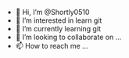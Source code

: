 - 👋 Hi, I’m @Shortly0510
- 👀 I’m interested in learn git
- 🌱 I’m currently learning git
- 💞️ I’m looking to collaborate on ...
- 📫 How to reach me ...

<!---
Shortly0510/Shortly0510 is a ✨ special ✨ repository because its `README.md` (this file) appears on your GitHub profile.
You can click the Preview link to take a look at your changes.
--->
